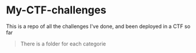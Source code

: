 # My-CTF-challenges
This is a repo of all the challenges I've done, and been deployed in a CTF so far  

> There is a folder for each categorie  

